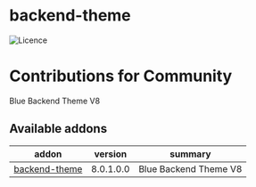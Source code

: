 # backend-theme

![Licence](https://img.shields.io/badge/licence-AGPL--3-blue.svg)

Contributions for Community
===========================

Blue Backend Theme V8

[//]: # (addons)

Available addons
----------------
addon | version | summary
--- | --- | ---
[backend-theme](backend-theme/) | 8.0.1.0.0 | Blue Backend Theme V8

[//]: # (end addons)
